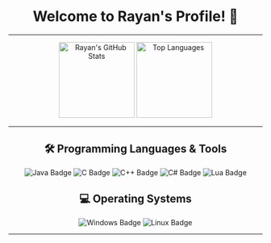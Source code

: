 <h1 align="center">Welcome to Rayan's Profile! 👋</h1>

---

<div align="center">
  <img src="https://github-readme-stats.vercel.app/api?username=rayankombargi&show_icons=true&theme=radical" alt="Rayan's GitHub Stats" height="150" />
  <img src="https://github-readme-stats.vercel.app/api/top-langs/?username=rayankombargi&layout=compact&theme=radical" alt="Top Languages" height="150" />
</div>

---

<h2 align="center">🛠️ Programming Languages & Tools</h2>

<div align="center">
  <img src="https://img.shields.io/badge/Java-ED8B00?style=for-the-badge&logo=java&logoColor=white" alt="Java Badge" />
  <img src="https://img.shields.io/badge/C-A8B9CC?style=for-the-badge&logo=c&logoColor=white" alt="C Badge" />
  <img src="https://img.shields.io/badge/C++-00599C?style=for-the-badge&logo=cplusplus&logoColor=white" alt="C++ Badge" />
  <img src="https://img.shields.io/badge/C%23-239120?style=for-the-badge&logo=csharp&logoColor=white" alt="C# Badge" />
  <img src="https://img.shields.io/badge/Lua-2C2D72?style=for-the-badge&logo=lua&logoColor=white" alt="Lua Badge" />
</div>



<h2 align="center">💻 Operating Systems</h2>

<div align="center">
  <img src="https://img.shields.io/badge/Windows-0078D6?style=for-the-badge&logo=windows&logoColor=white" alt="Windows Badge" />
  <img src="https://img.shields.io/badge/Linux-FCC624?style=for-the-badge&logo=linux&logoColor=black" alt="Linux Badge" />
</div>

---
